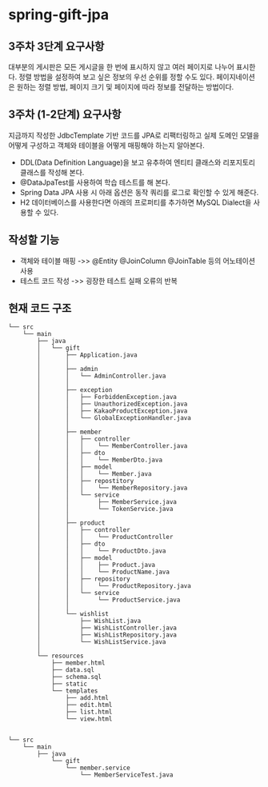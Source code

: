 # spring-gift-jpa

## 3주차 3단계 요구사항
대부분의 게시판은 모든 게시글을 한 번에 표시하지 않고 여러 페이지로 나누어 표시한다.
정렬 방법을 설정하여 보고 싶은 정보의 우선 순위를 정할 수도 있다.
페이지네이션은 원하는 정렬 방법, 페이지 크기 및 페이지에 따라 정보를 전달하는 방법이다.

## 3주차 (1-2단계) 요구사항
지금까지 작성한 JdbcTemplate 기반 코드를 JPA로 리팩터링하고 실제 도메인 모델을 어떻게 구성하고 객체와 테이블을 어떻게 매핑해야 하는지 알아본다.
- DDL(Data Definition Language)을 보고 유추하여 엔티티 클래스와 리포지토리 클래스를 작성해 본다.
- @DataJpaTest를 사용하여 학습 테스트를 해 본다.
- Spring Data JPA 사용 시 아래 옵션은 동작 쿼리를 로그로 확인할 수 있게 해준다.
- H2 데이터베이스를 사용한다면 아래의 프로퍼티를 추가하면 MySQL Dialect을 사용할 수 있다.

## 작성할 기능
- 객체와 테이블 매핑 ->> @Entity @JoinColumn @JoinTable 등의 어노테이션 사용
- 테스트 코드 작성 ->> 굉장한 테스트 실패 오류의 반복


## 현재 코드 구조
```plaintext
└── src
    └── main
        ├── java
        │   └── gift
        │       ├── Application.java
        │       │
        │       ├── admin
        │       │   └── AdminController.java
        │       │ 
        │       ├── exception
        │       │   ├── ForbiddenException.java
        │       │   ├── UnauthorizedException.java
        │       │   ├── KakaoProductException.java
        │       │   └── GlobalExceptionHandler.java
        │       │ 
        │       ├── member
        │       │   ├── controller
        │       │   │    └── MemberController.java
        │       │   ├── dto
        │       │   │    └── MemberDto.java
        │       │   ├── model
        │       │   │    └── Member.java
        │       │   ├── repostitory
        │       │   │    └── MemberRepository.java
        │       │   └── service
        │       │        ├── MemberService.java
        │       │        └── TokenService.java
        │       │
        │       ├── product
        │       │   ├── controller
        │       │   │    └── ProductController
        │       │   ├── dto
        │       │   │    └── ProductDto.java
        │       │   ├── model
        │       │   │    ├── Product.java
        │       │   │    └── ProductName.java
        │       │   ├── repository
        │       │   │    └── ProductRepository.java
        │       │   └── service
        │       │        └── ProductService.java
        │       │
        │       └── wishlist
        │           ├── WishList.java
        │           ├── WishListController.java
        │           ├── WishListRepository.java
        │           └── WishListService.java
        │       
        └── resources
            ├── member.html
            ├── data.sql
            ├── schema.sql
            ├── static
            └── templates
                ├── add.html
                ├── edit.html
                ├── list.html
                └── view.html
 
                
└── src
    └── main
        ├── java
            └── gift   
                └── member.service   
                    └── MemberServiceTest.java
